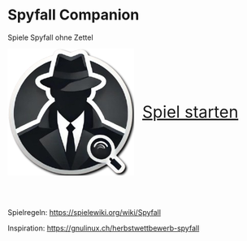 # Spyfall Companion

Spiele Spyfall ohne Zettel

<a href="https://knrdl.github.io/spyfall/" style="display: flex; place-items: center; gap: 1rem; font-size: xx-large; margin-bottom: 4rem">
<img src="static/favicon.png">
Spiel starten
</a>


Spielregeln: https://spielewiki.org/wiki/Spyfall

Inspiration: https://gnulinux.ch/herbstwettbewerb-spyfall